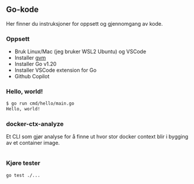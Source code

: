 ## Go-kode

Her finner du instruksjoner for oppsett og gjennomgang av kode.

### Oppsett

<ul>
	<li>Bruk Linux/Mac (jeg bruker WSL2 Ubuntu) og VSCode</li>
	<li>Installer <a href="https://github.com/moovweb/gvm#installing" target="_blank">gvm</a></li>
	<li>Installer Go v1.20</li>
	<li>Installer VSCode extension for Go</li>
	<li>Github Copilot</li>
</ul>

### Hello, world!

```bash
$ go run cmd/hello/main.go 
Hello, world!
```

### docker-ctx-analyze

Et CLI som gjør analyse for å finne ut hvor stor docker context blir i bygging av et container image.

```bash

```

### Kjøre tester

```bash
go test ./...
```
